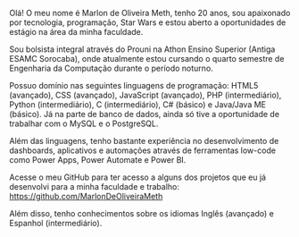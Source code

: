 Olá! O meu nome é Marlon de Oliveira Meth, tenho 20 anos, sou apaixonado por tecnologia, programação, Star Wars e estou aberto a oportunidades de estágio na área da minha faculdade.

Sou bolsista integral através do Prouni na Athon Ensino Superior (Antiga ESAMC Sorocaba), onde atualmente estou cursando o quarto semestre de Engenharia da Computação durante o período noturno.

Possuo domínio nas seguintes linguagens de programação: HTML5 (avançado), CSS (avançado), JavaScript (avançado), PHP (intermediário), Python (intermediário), C (intermediário), C# (básico) e Java/Java ME (básico). Já na parte de banco de dados, ainda só tive a oportunidade de trabalhar com o MySQL e o PostgreSQL.

Além das linguagens, tenho bastante experiência no desenvolvimento de dashboards, aplicativos e automações através de ferramentas low-code como Power Apps, Power Automate e Power BI.

Acesse o meu GitHub para ter acesso a alguns dos projetos que eu já desenvolvi para a minha faculdade e trabalho: https://github.com/MarlonDeOliveiraMeth

Além disso, tenho conhecimentos sobre os idiomas Inglês (avançado) e Espanhol (intermediário).
